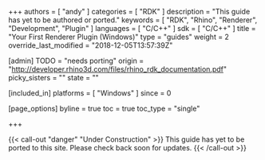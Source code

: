 +++
authors = [ "andy" ]
categories = [ "RDK" ]
description = "This guide has yet to be authored or ported."
keywords = [ "RDK", "Rhino", "Renderer", "Development", "Plugin" ]
languages = [ "C/C++" ]
sdk = [ "C/C++" ]
title = "Your First Renderer Plugin (Windows)"
type = "guides"
weight = 2
override_last_modified = "2018-12-05T13:57:39Z"

[admin]
TODO = "needs porting"
origin = "http://developer.rhino3d.com/files/rhino_rdk_documentation.pdf"
picky_sisters = ""
state = ""

[included_in]
platforms = [ "Windows" ]
since = 0

[page_options]
byline = true
toc = true
toc_type = "single"

+++


{{< call-out "danger" "Under Construction" >}}
This guide has yet to be ported to this site. Please check back soon for updates.
{{< /call-out >}}


